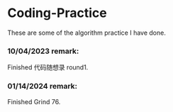 # Coding-Practice
These are some of the algorithm practice I have done.

### 10/04/2023 remark:
Finished 代码随想录 round1.



### 01/14/2024 remark:

Finished Grind 76.
